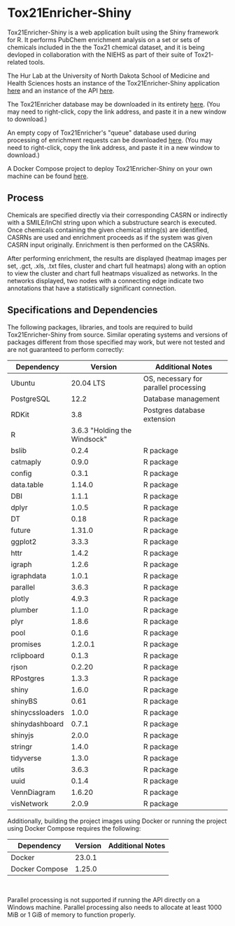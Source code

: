 <h1>Tox21Enricher-Shiny</h1>
Tox21Enricher-Shiny is a web application built using the Shiny framework for R. It performs PubChem enrichment analysis on a set or sets of chemicals included in the the Tox21 chemical dataset, and it is being devloped in collaboration with the NIEHS as part of their suite of Tox21-related tools.

The Hur Lab at the University of North Dakota School of Medicine and Health Sciences hosts an instance of the Tox21Enricher-Shiny application [here](http://hurlab.med.und.edu/tox21enricher) and an instance of the API [here](http://hurlab.med.und.edu/tox21enricher-api).

The Tox21Enricher database may be downloaded in its entirety [here](http://hurlab.med.und.edu/tox21enricher_db.tar.gz). (You may need to right-click, copy the link address, and paste it in a new window to download.)

An empty copy of Tox21Enricher's "queue" database used during processing of enrichment requests can be downloaded [here](http://hurlab.med.und.edu/tox21enricher_queue.sql). (You may need to right-click, copy the link address, and paste it in a new window to download.)

A Docker Compose project to deploy Tox21Enricher-Shiny on your own machine can be found [here](http://hurlab.med.und.edu/tox21enricher-docker.zip).

<h2>Process</h2>
Chemicals are specified directly via their corresponding CASRN or indirectly with a SMILE/InChI string upon which a substructure search is executed. Once chemicals containing the given chemical string(s) are identified, CASRNs are used and enrichment proceeds as if the system was given CASRN input originally. Enrichment is then performed on the CASRNs.

After performing enrichment, the results are displayed (heatmap images per set, .gct, .xls, .txt files, cluster and chart full heatmaps) along with an option to view the cluster and chart full heatmaps visualized as networks. In the networks displayed, two nodes with a connecting edge indicate two annotations that have a statistically significant connection.

<h2>Specifications and Dependencies</h2>
The following packages, libraries, and tools are required to build Tox21Enricher-Shiny from source. Similar operating systems and versions of packages different from those specified may work, but were not tested and are not guaranteed to perform correctly:

| Dependency       | Version                           | Additional Notes                                      |
| ---------------- | --------------------------------- | ----------------------------------------------------- |
| Ubuntu           | 20.04 LTS                         | OS, necessary for parallel processing                 |
| PostgreSQL       | 12.2                              | Database management                                   |
| RDKit            | 3.8                               | Postgres database extension                           |
| R                | 3.6.3 "Holding the Windsock"      |                                                       |
| bslib            | 0.2.4                             | R package                                             |
| catmaply         | 0.9.0                             | R package                                             |
| config           | 0.3.1                             | R package                                             |
| data.table       | 1.14.0                            | R package                                             |
| DBI              | 1.1.1                             | R package                                             |
| dplyr            | 1.0.5                             | R package                                             |
| DT               | 0.18                              | R package                                             |
| future           | 1.31.0                            | R package                                             |
| ggplot2          | 3.3.3                             | R package                                             |
| httr             | 1.4.2                             | R package                                             |
| igraph           | 1.2.6                             | R package                                             |
| igraphdata       | 1.0.1                             | R package                                             |
| parallel         | 3.6.3                             | R package                                             |
| plotly           | 4.9.3                             | R package                                             |
| plumber          | 1.1.0                             | R package                                             |
| plyr             | 1.8.6                             | R package                                             |
| pool             | 0.1.6                             | R package                                             |
| promises         | 1.2.0.1                           | R package                                             |
| rclipboard       | 0.1.3                             | R package                                             |
| rjson            | 0.2.20                            | R package                                             |
| RPostgres        | 1.3.3                             | R package                                             |
| shiny            | 1.6.0                             | R package                                             |
| shinyBS          | 0.61                              | R package                                             |
| shinycssloaders  | 1.0.0                             | R package                                             |
| shinydashboard   | 0.7.1                             | R package                                             |
| shinyjs          | 2.0.0                             | R package                                             |
| stringr          | 1.4.0                             | R package                                             |
| tidyverse        | 1.3.0                             | R package                                             |
| utils            | 3.6.3                             | R package                                             |
| uuid             | 0.1.4                             | R package                                             |
| VennDiagram      | 1.6.20                            | R package                                             |
| visNetwork       | 2.0.9                             | R package                                             |


Additionally, building the project images using Docker or running the project using Docker Compose requires the following:

| Dependency       | Version                           | Additional Notes                                      |
| ---------------- | --------------------------------- | ----------------------------------------------------- |
| Docker           | 23.0.1                            |                                                       |
| Docker Compose   | 1.25.0                            |                                                       |

<br/>

Parallel processing is not supported if running the API directly on a Windows machine. Parallel processing also needs to allocate at least 1000 MiB or 1 GiB of memory to function properly.
